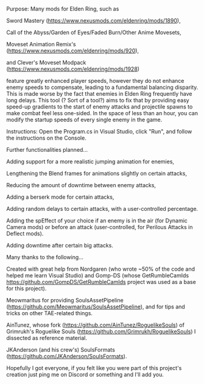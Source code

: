 Purpose: Many mods for Elden Ring, such as 

Sword Mastery (https://www.nexusmods.com/eldenring/mods/1890), 

Call of the Abyss/Garden of Eyes/Faded Burn/Other Anime Movesets, 

Moveset Animation Remix's (https://www.nexusmods.com/eldenring/mods/920),

and Clever's Moveset Modpack (https://www.nexusmods.com/eldenring/mods/1928)

feature greatly enhanced player speeds, however they do not enhance enemy speeds to compensate, leading to a fundamental balancing disparity. This is made worse by the fact that enemies in Elden Ring frequently have long delays. This tool (? Sort of a tool?) aims to fix that by providing easy speed-up gradients to the start of enemy attacks and projectile spawns to make combat feel less one-sided. In the space of less than an hour, you can modify the startup speeds of every single enemy in the game.

Instructions: Open the Program.cs in Visual Studio, click "Run", and follow the instructions on the Console.

Further functionalities planned...

Adding support for a more realistic jumping animation for enemies,

Lengthening the Blend frames for animations slightly on certain attacks,

Reducing the amount of downtime between enemy attacks,

Adding a berserk mode for certain attacks,

Adding random delays to certain attacks, with a user-controlled percentage.

Adding the spEffect of your choice if an enemy is in the air (for Dynamic Camera mods) or before an attack (user-controlled, for Perilous Attacks in Deflect mods).

Adding downtime after certain big attacks.

Many thanks to the following...

Created with great help from Nordgaren (who wrote ~50% of the code and helped me learn Visual Studio) and Gomp-DS (whose GetRumbleCamIds https://github.com/GompDS/GetRumbleCamIds project was used as a base for this project).

Meowmaritus for providing SoulsAssetPipeline (https://github.com/Meowmaritus/SoulsAssetPipeline), and for tips and tricks on other TAE-related things.

AinTunez, whose fork (https://github.com/AinTunez/RoguelikeSouls) of Grimrukh's Roguelike Souls (https://github.com/Grimrukh/RoguelikeSouls) I dissected as reference material.

JKAnderson (and his crew's) SoulsFormats (https://github.com/JKAnderson/SoulsFormats).

Hopefully I got everyone, if you felt like you were part of this project's creation just ping me on Discord or something and I'll add you.
